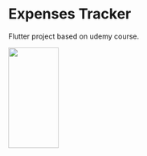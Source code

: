# Expenses Tracker

Flutter project based on udemy course.


<img src="expenses_tracker/imgForReadme/img1.png" width="100" height="200">
